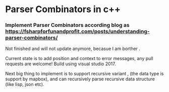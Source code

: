 # Parser Combinators in c++ 


### Implement Parser Combinators according blog as  https://fsharpforfunandprofit.com/posts/understanding-parser-combinators/

Not finished and will not update anymore, becasue I am borther .

Current state is to add position and context to error messages, any pull requests are welcome! 
Build using visual studio 2017.

Next big thing to implement is to support recursive variant , (the data type is support by mapbox), and can  recursively parse  recursive data structure (like lisp, json etc).
